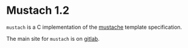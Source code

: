 # Mustach 1.2

`mustach` is a C implementation of the [mustache](http://mustache.github.io "main site for mustache")
template specification.

The main site for `mustach` is on [gitlab](https://gitlab.com/jobol/mustach).

